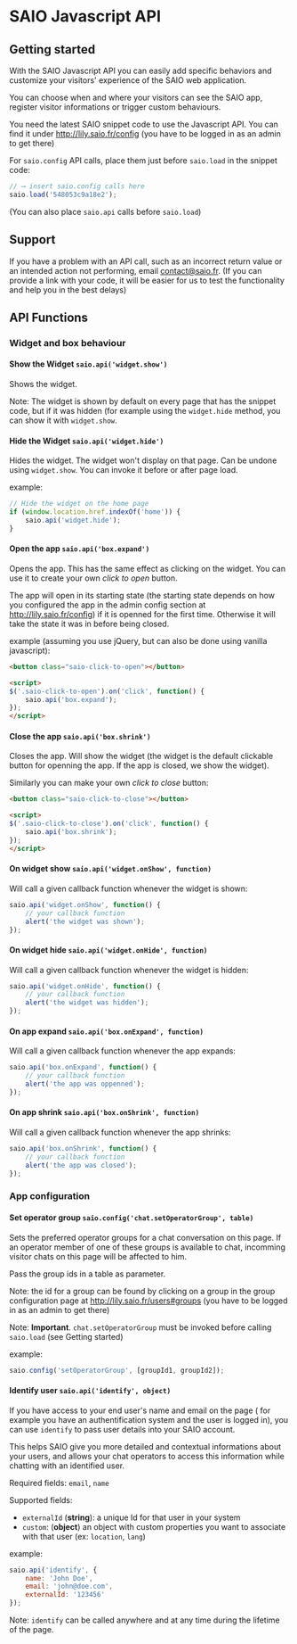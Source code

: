 # SAIO Javascript API

## Getting started

With the SAIO Javascript API you can easily add specific behaviors and customize your visitors' experience of the SAIO web application.

You can choose when and where your visitors can see the SAIO app, register visitor informations or trigger custom behaviours.

You need the latest SAIO snippet code to use the Javascript API. You can find it under http://lily.saio.fr/config (you have to be logged in as an admin to get there)

For `saio.config` API calls, place them just before `saio.load` in the snippet code:

``` js
// ⟶ insert saio.config calls here
saio.load('548053c9a18e2');
```

(You can also place `saio.api` calls before `saio.load`)

## Support

If you have a problem with an API call, such as an incorrect return value or an intended action not performing, email contact@saio.fr. (If you can provide a link with your code, it will be easier for us to test the functionality and help you in the best delays)

## API Functions

### Widget and box behaviour

#### Show the Widget `saio.api('widget.show')`

Shows the widget.

Note: The widget is shown by default on every page that has the snippet code, but if it was hidden (for example using the `widget.hide` method, you can show it with `widget.show`.

#### Hide the Widget `saio.api('widget.hide')`

Hides the widget. The widget won't display on that page. Can be undone using `widget.show`.
You can invoke it before or after page load.

example:

``` js
// Hide the widget on the home page
if (window.location.href.indexOf('home')) {
	saio.api('widget.hide');
}
```

#### Open the app `saio.api('box.expand')`

Opens the app. This has the same effect as clicking on the widget.
You can use it to create your own *click to open* button.

The app will open in its starting state (the starting state depends on how you configured the app in the admin config section at http://lily.saio.fr/config) if it is openned for the first time. Otherwise it will take the state it was in before being closed.

example (assuming you use jQuery, but can also be done using vanilla javascript):

``` html
<button class="saio-click-to-open"></button>

<script>
$('.saio-click-to-open').on('click', function() {
	saio.api('box.expand');
});
</script>
```

#### Close the app `saio.api('box.shrink')`

Closes the app. Will show the widget (the widget is the default clickable button for openning the app. If the app is closed, we show the widget).

Similarly you can make your own *click to close* button:


``` html
<button class="saio-click-to-close"></button>

<script>
$('.saio-click-to-close').on('click', function() {
	saio.api('box.shrink');
});
</script>
```

#### On widget show `saio.api('widget.onShow', function)`

Will call a given callback function whenever the widget is shown:

``` js
saio.api('widget.onShow', function() {
	// your callback function
	alert('the widget was shown');
});
```

#### On widget hide `saio.api('widget.onHide', function)`

Will call a given callback function whenever the widget is hidden:

``` js
saio.api('widget.onHide', function() {
	// your callback function
	alert('the widget was hidden');
});
```

#### On app expand `saio.api('box.onExpand', function)`

Will call a given callback function whenever the app expands:

``` js
saio.api('box.onExpand', function() {
	// your callback function
	alert('the app was oppenned');
});
```

#### On app shrink `saio.api('box.onShrink', function)`

Will call a given callback function whenever the app shrinks:

``` js
saio.api('box.onShrink', function() {
	// your callback function
	alert('the app was closed');
});
```

### App configuration

#### Set operator group `saio.config('chat.setOperatorGroup', table)`

Sets the preferred operator groups for a chat conversation on this page. If an operator member of one of these groups is available to chat, incomming visitor chats on this page will be affected to him.

Pass the group ids in a table as parameter.

Note: the id for a group can be found by clicking on a group in the group configuration page at http://lily.saio.fr/users#groups (you have to be logged in as an admin to get there)

Note: **Important**. `chat.setOperatorGroup` must be invoked before calling `saio.load` (see Getting started)

example:
``` js
saio.config('setOperatorGroup', [groupId1, groupId2]);
```

#### Identify user `saio.api('identify', object)`

If you have access to your end user's name and email on the page ( for example you have an authentification system and the user is logged in), you can use `identify` to pass user details into your SAIO account.

This helps SAIO give you more detailed and contextual informations about your users, and allows your chat operators to access this information while chatting with an identified user.

Required fields: `email`, `name`

Supported fields:
- `externalId` (**string**): a unique Id for that user in your system
- `custom`: (**object**) an object with custom properties you want to associate with that user (ex: `location`, `lang`)

example:

``` js
saio.api('identify', {
	name: 'John Doe',
	email: 'john@doe.com',
	externalId: '123456'
});
```

Note: `identify` can be called anywhere and at any time during the lifetime of the page.
